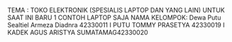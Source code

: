 TEMA : TOKO ELEKTRONIK (SPESIALIS LAPTOP DAN YANG LAIN) UNTUK SAAT INI BARU 1 CONTOH LAPTOP SAJA
NAMA KELOMPOK:
Dewa Putu Sealtiel Armeza Diadnra 42330011
I PUTU TOMMY PRASETYA 42330019
I KADEK AGUS ARISTYA SUMATAMAG42330020
